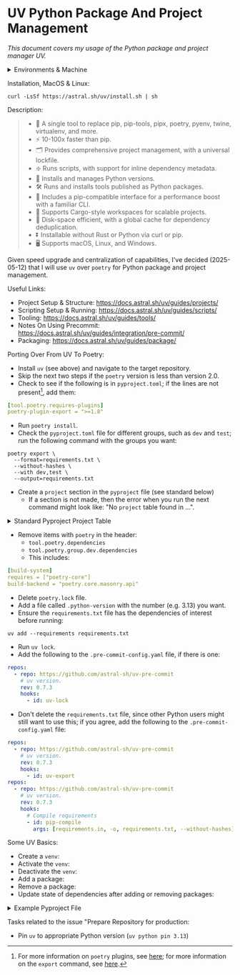 # UV Python Package And Project Management

_This document covers my usage of the Python package and project manager UV._

<details markdown=1>

<summary> Environments & Machine </summary>

```
OS Version: macOS
ProductVersion:	13.3.1
BuildVersion: 22E261
Kernel: arm64
Architecture: 22.4.0
CPU Brand: Apple M1
Python Version: Python 3.13.1
Poetry Version: Poetry (version 1.8.3)
Ruby Version: ruby 3.2.3 (2024-01-18 revision 52bb2ac0a6) [arm64-darwin22]
```

</details>

Installation, MacOS & Linux:

```
curl -LsSf https://astral.sh/uv/install.sh | sh
```

Description:

> * 🚀 A single tool to replace pip, pip-tools, pipx, poetry, pyenv, twine, virtualenv, and more.
> * ⚡️ 10-100x faster than pip.
> * 🗂️ Provides comprehensive project management, with a universal lockfile.
> * ❇️ Runs scripts, with support for inline dependency metadata.
> * 🐍 Installs and manages Python versions.
> * 🛠️ Runs and installs tools published as Python packages.
> * 🔩 Includes a pip-compatible interface for a performance boost with a familiar CLI.
> * 🏢 Supports Cargo-style workspaces for scalable projects.
> * 💾 Disk-space efficient, with a global cache for dependency deduplication.
> * ⏬ Installable without Rust or Python via curl or pip.
> * 🖥️ Supports macOS, Linux, and Windows.

Given speed upgrade and centralization of capabilities, I've decided (2025-05-12) that I will use `uv` over `poetry` for Python package and project management.

Useful Links:

* Project Setup & Structure: <https://docs.astral.sh/uv/guides/projects/>
* Scripting Setup & Running: <https://docs.astral.sh/uv/guides/scripts/>
* Tooling: <https://docs.astral.sh/uv/guides/tools/>
* Notes On Using Precommit: <https://docs.astral.sh/uv/guides/integration/pre-commit/>
* Packaging: <https://docs.astral.sh/uv/guides/package/>

Porting Over From UV To Poetry:

* Install `uv` (see above) and navigate to the target repository.
* Skip the next two steps if the `poetry` version is less than version 2.0.
* Check to see if the following is in `pyproject.toml`; if the lines are not present[^more], add them:

```yaml
[tool.poetry.requires-plugins]
poetry-plugin-export = ">=1.8"
```

[^more]: For more information on `poetry` plugins, see [here](https://python-poetry.org/docs/plugins/#using-plugins); for more information on the `export` command, see [here](https://python-poetry.org/docs/cli/#export).

* Run `poetry install`.
* Check the `pyproject.toml` file for different groups, such as `dev` and `test`; run the following command with the groups you want:

```
poetry export \
  --format=requirements.txt \
  --without-hashes \
  --with dev,test \
  --output=requirements.txt
```

* Create a `project` section in the `pyproject` file (see standard below)
  * If a section is not made, then the error when you run the next command might look like: "No `project` table found in ...".

<details markdown=1>

<summary> Standard Pyproject Project Table </summary>


```yaml
[project]
name = ""
version = ""
authors = [
  {name = "", email = ""},
]
description = ""
readme = ""
license = ""
keywords = [""]
requires-python = ">=3.13"

[project.urls]
Repository = ""
Issues = ""
"Author GitHub" = ""
```

</details>

* Remove items with `poetry` in the header:
  * `tool.poetry.dependencies`
  * `tool.poetry.group.dev.dependencies`
  * This includes:

```yaml
[build-system]
requires = ["poetry-core"]
build-backend = "poetry.core.masonry.api"
```

* Delete `poetry.lock` file.
* Add a file called `.python-version` with the number (e.g. 3.13) you want.
* Ensure the `requirements.txt` file has the dependencies of interest before running:

```
uv add --requirements requirements.txt
```

* Run `uv lock`.
* Add the following to the `.pre-commit-config.yaml` file, if there is one:

```yaml
repos:
  - repo: https://github.com/astral-sh/uv-pre-commit
    # uv version.
    rev: 0.7.3
    hooks:
      - id: uv-lock
```

* Don't delete the `requirements.txt` file, since other Python users might still want to use this; if you agree, add the following to the `.pre-commit-config.yaml` file:


```yaml
repos:
  - repo: https://github.com/astral-sh/uv-pre-commit
    # uv version.
    rev: 0.7.3
    hooks:
      - id: uv-export
repos:
  - repo: https://github.com/astral-sh/uv-pre-commit
    # uv version.
    rev: 0.7.3
    hooks:
      # Compile requirements
      - id: pip-compile
        args: [requirements.in, -o, requirements.txt, --without-hashes]
```

Some UV Basics:

* Create a `venv`:
* Activate the `venv`:
* Deactivate the `venv`:
* Add a package:
* Remove a package:
* Update state of dependencies after adding or removing packages:

<details markdown=1>

<summary> Example Pyproject File </summary>

```yaml
[tool.poetry]
name = "afg6k7h4fhy2"
version = "0.0.1"
description = "The author's personal GitHub profile. Contained therein are some resources the author makes use of and decisions that the author has made concerning his use of GitHub. This repository also exists as a place for onlookers to provide the author with feedback. "
authors = ["AFg6K7h4fhy2 <127630341+AFg6K7h4fhy2@users.noreply.github.com>"]
license = "MIT"
readme = "README.md"
package-mode = false

[tool.poetry.dependencies]
python = "^3.12"
pre-commit = "^3.7.0"

[tool.poetry.group.dev.dependencies]
pygments = "^2.18.0"

[build-system]
requires = ["poetry-core"]
build-backend = "poetry.core.masonry.api"
```

</details>



Tasks related to the issue "Prepare Repository for production:

* Pin `uv` to appropriate Python version (`uv python pin 3.13`)
